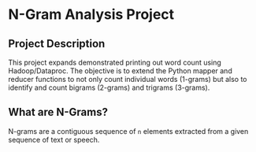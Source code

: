 # N-Gram Analysis Project

## Project Description
This project expands demonstrated printing out word count using Hadoop/Dataproc. The objective is to extend the Python mapper and reducer functions to not only count individual words (1-grams) but also to identify and count bigrams (2-grams) and trigrams (3-grams).

## What are N-Grams?
N-grams are a contiguous sequence of `n` elements extracted from a given sequence of text or speech. 


